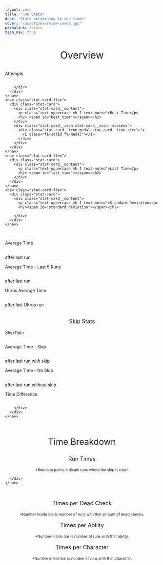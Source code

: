 ```yaml
---
layout: post
title: "Run Stats"
desc: "Stats pertaining to run times"
cover: "/assets/overview-cover.jpg"
permalink: /stats
main_nav: true
---
```


<head>
  <script src="/js/main.js" defer></script>
  <script type="text/javascript" src="https://www.gstatic.com/charts/loader.js" defer></script>
  <script src="https://unpkg.com/jquery@3.6.0/dist/jquery.slim.min.js" defer></script>
  <script src="/js/stats/charts.js" defer></script>

  <link rel="stylesheet" href="https://stackpath.bootstrapcdn.com/font-awesome/4.7.0/css/font-awesome.min.css">
</head>

<!-- Overview stats -->
<div class="parent">
  <div class="flex-container-stats">
    <p style="text-align: center; font-size: 32px">Overview</p>

  </div>
</div>
<div class="parent">
  <div class="flex-container-stats">
    <nav class="stat-card-flex-slim">
      <div class="stat-card">
        <div class="stat-card__content">
          <p class="text-uppercase mb-1 text-muted">Attempts</p>
          <h2><span id="num_of_attempts"></span></h2>

        </div>
      </div>
    </nav>
    <nav class="stat-card-flex">
      <div class="stat-card">
        <div class="stat-card__content">
          <p class="text-uppercase mb-1 text-muted">Best Time</p>
          <h2> <span id="best_time"></span></h2>
        </div>
        <div class="stat-card__icon stat-card__icon--success">
          <div class="stat-card__icon-medal stat-card__icon-circle">
            <i class="fa-solid fa-medal"></i>
          </div>
        </div>
      </div>
    </nav>
    <nav class="stat-card-flex">
      <div class="stat-card">
        <div class="stat-card__content">
          <p class="text-uppercase mb-1 text-muted">Last Time</p>
          <h2> <span id="last_time"></span></h2>
        </div>
      </div>
    </nav>
    <nav class="stat-card-flex">
      <div class="stat-card">
        <div class="stat-card__content">
          <p class="text-uppercase mb-1 text-muted">Standard Deviation</p>
          <h2><span id="standard_deviation"></span></h2>

        </div>
      </div>
    </nav>

  </div>
</div>

<br>

<!-- Average Times -->
<div class="parent">
  <div class="flex-container-stats">
    <nav class="stat-card-flex">
      <div class="stat-card-trend stat-card">
        <div class="stat-card__content">
          <p class="text-uppercase mb-1 text-muted">Average Time</p>
          <h2> <span id="average_time"></span></h2>
          <div>
            <div id="average_time_delta_div">
              <div id="average_time_delta_arrow"></div> <span id="average_time_delta"></span>
            </div>
            <span class="text-muted-small">after last run</span>
          </div>
        </div>
      </div>
    </nav>
    <nav class="stat-card-flex">
      <div class="stat-card-trend stat-card">
        <div class="stat-card__content">
          <p class="text-uppercase mb-1 text-muted">Average Time - Last 5 Runs</p>
          <h2> <span id="average_time_last_five"></span></h2>
          <div>
            <div id="average_time_delta_last_five_div">
              <div id="average_time_delta_last_five_arrow"></div> <span id="average_time_delta_last_five"></span>
            </div>
            <span class="text-muted-small">after last run</span>
          </div>
        </div>
      </div>
    </nav>
    <nav class="stat-card-flex">
      <div class="stat-card-trend stat-card">
        <div class="stat-card__content">
          <p class="text-uppercase mb-1 text-muted">Ultros Average Time</p>
          <h2> <span id="average_time_ultros"></span></h2>
          <div>
            <div id="average_time_delta_ultros_div">
              <div id="average_time_delta_ultros_arrow"></div> <span id="average_time_delta_ultros"></span>
            </div>
            <span class="text-muted-small">after last Ultros run</span>
          </div>
        </div>
      </div>
    </nav>
  </div>
</div>

<br>

<div class="parent">
  <div class="flex-container-stats">
    <p style="text-align: center; font-size: 18px">Skip Stats</p>
  </div>
</div>
<div class="parent">
  <div class="flex-container-stats">
    <nav class="stat-card-flex-slim">
      <div class="stat-card">
        <div class="stat-card__content">
          <p class="text-uppercase mb-1 text-muted">Skip Rate</p>
          <h2> <span id="skip_rate"></span></h2>
        </div>
      </div>
    </nav>
    <nav class="stat-card-flex">
      <div class="stat-card-trend stat-card">
        <div class="stat-card__content">
          <p class="text-uppercase mb-1 text-muted">Average Time - Skip</p>
          <h2> <span id="average_time_skip"></span></h2>
          <div>
            <div id="average_time_delta_skip_div">
              <div id="average_time_delta_skip_arrow"></div> <span id="average_time_delta_skip"></span>
            </div>
            <span class="text-muted-small">after last run with skip</span>
          </div>
        </div>
      </div>
    </nav>
    <nav class="stat-card-flex">
      <div class="stat-card-trend stat-card">
        <div class="stat-card__content">
          <p class="text-uppercase mb-1 text-muted">Average Time - No Skip</p>
          <h2> <span id="average_time_no_skip"></span></h2>
          <div>
            <div id="average_time_delta_no_skip_div">
              <div id="average_time_delta_no_skip_arrow"></div> <span id="average_time_delta_no_skip"></span>
            </div>
            <span class="text-muted-small">after last run without skip</span>
          </div>
        </div>
      </div>
    </nav>
    <nav class="stat-card-flex">
      <div class="stat-card">
        <div class="stat-card__content">
          <p class="text-uppercase mb-1 text-muted">Time Difference</p>
          <h2><span id="skip_diff"></span></h2>

        </div>
      </div>
    </nav>

  </div>
</div>

<br>
<div class="flex-container-stats">
  <p style="text-align: center; font-size: 28px">Time Breakdown</p>
</div>

<div class="flex-container-stats">
  <p style="text-align: center; font-size: 18px">Run Times</p>
</div>

<!-- Run times line chart -->
<div class="parent">
  <div class="flex-container-stats">
    <nav class="charts">
      <div class="chart">
        <div id="run_times_chart_div"></div>
        <p style="text-align: center; font-size: 12px">*Red data points indicate runs where the skip is used.</p>

      </div>
    </nav>

  </div>

</div>

<br>

<div class="parent">
  <div class="flex-container-wrapped">
    <nav class="charts">
      <p style="text-align: center; font-size: 18px">Times per Dead Check</p>
      <div class="chart">
        <div id="dead_checks_times_chart_div"></div>
        <p style="text-align: center; font-size: 12px">*Number inside bar is number of runs with that amount of dead
          checks.</p>
      </div>
    </nav>
    <nav class="charts-half">
      <p style="text-align: center; font-size: 18px">Times per Ability</p>
      <div class="chart">
        <div id="abilities_times_chart_div"></div>
        <p style="text-align: center; font-size: 12px">*Number inside bar is number of runs with that ability.</p>
      </div>
    </nav>
    <nav class="charts">
      <p style="text-align: center; font-size: 18px">Times per Character</p>
      <div class="chart">
        <div id="char_times_chart_div"></div>
        <p style="text-align: center; font-size: 12px">*Number inside bar is number of runs with that character.</p>
      </div>
    </nav>

  </div>
</div>
<br>
